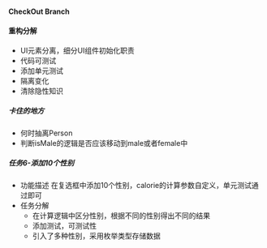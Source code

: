 #### CheckOut Branch

#### 重构分解
+ UI元素分离，细分UI组件初始化职责
+ 代码可测试
+ 添加单元测试
+ 隔离变化
+ 清除隐性知识

##### 卡住的地方
+ 何时抽离Person
+ 判断isMale的逻辑是否应该移动到male或者female中

##### 任务6-添加10个性别
+ 功能描述 在复选框中添加10个性别，calorie的计算参数自定义，单元测试通过即可
+ 任务分解
    + 在计算逻辑中区分性别，根据不同的性别得出不同的结果
    + 添加测试，可测试性
    + 引入了多种性别，采用枚举类型存储数据